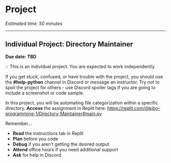 # Project

_Estimated time: 50 minutes_

---

## Individual Project: Directory Maintainer

**Due date: TBD**

💡 This is an individual project. You are expected to work independently.

If you get stuck, confused, or have trouble with the project, you should use the **#help-python** channel in Discord or message an instructor. Try not to spoil the project for others - use Discord spoiler tags if you are going to include a screenshot or code sample.

In this project, you will be automating file categorization within a specific directory.
**Access** the assignment in Replit here: https://replit.com/@kibo-programming-1/Directory-Maintainer#main.py

Remember...

- **Read** the instructions tab in Replit
- **Plan** before you code
- **Debug** if you aren't getting the desired output
- **Attend** office hours if you need additional support
- **Ask** for help in Discord
